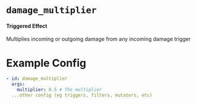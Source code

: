 # `damage_multiplier`
#### Triggered Effect

Multiplies incoming or outgoing damage from any incoming damage trigger

# Example Config
```yaml
- id: damage_multiplier
  args:
    multiplier: 0.5 # The multiplier
  ...other config (eg triggers, filters, mutators, etc)
```